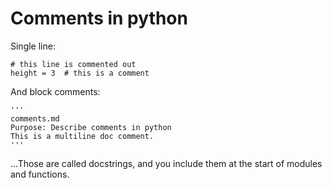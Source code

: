 ﻿# Comments in python

Single line:

    # this line is commented out
    height = 3  # this is a comment

And block comments:

    '''
    comments.md
    Purpose: Describe comments in python
    This is a multiline doc comment.
    '''

...Those are called docstrings, and you include them at the start of modules and functions.